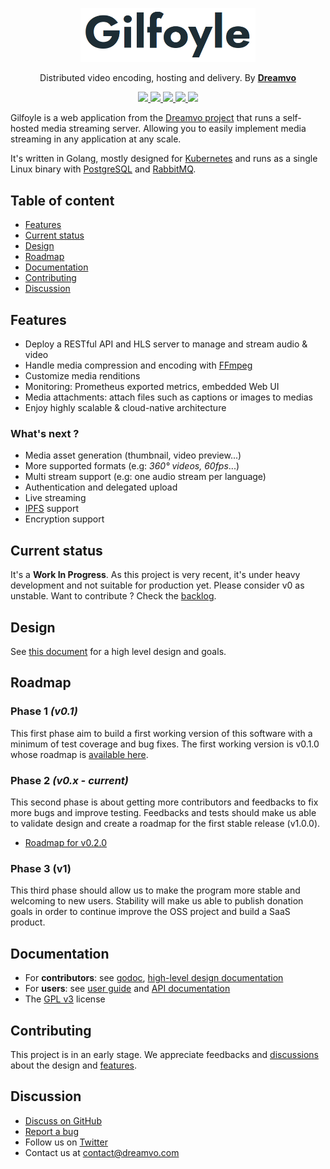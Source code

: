 <p align="center">
  <img width="280" src="./website/static/logo_white_bg.png" alt="gilfoyle logo">
</p>

<p align="center">Distributed video encoding, hosting and delivery. By <a href="https://dreamvo.com/"><strong>Dreamvo</strong></a></p>

<p align="center">
    <a href="https://pkg.go.dev/github.com/dreamvo/gilfoyle">
        <img src="https://pkg.go.dev/badge/github.com/dreamvo/gilfoyle.svg"/>
    </a>
    <a href="https://github.com/dreamvo/gilfoyle/actions">
        <img src="https://img.shields.io/endpoint.svg?url=https://actions-badge.atrox.dev/dreamvo/gilfoyle/badge?ref=master"/>
    </a>
    <a href="https://goreportcard.com/report/github.com/dreamvo/gilfoyle">
        <img src="https://goreportcard.com/badge/github.com/dreamvo/gilfoyle"/>
    </a>
    <a href="https://coveralls.io/github/dreamvo/gilfoyle?branch=master">
        <img src="https://coveralls.io/repos/github/dreamvo/gilfoyle/badge.svg?branch=master"/>
    </a>
    <a href="https://github.com/dreamvo/gilfoyle/releases">
        <img src="https://img.shields.io/github/release/dreamvo/gilfoyle.svg"/>
    </a>
</p>

Gilfoyle is a web application from the [Dreamvo project](https://dreamvo.com) that runs a self-hosted media streaming server. Allowing you to easily implement media streaming in any application at any scale.

It's written in Golang, mostly designed for [Kubernetes](http://kubernetes.io/) and runs as a single Linux binary with [PostgreSQL](https://www.postgresql.org/) and [RabbitMQ](https://www.rabbitmq.com/).

## Table of content

- [Features](#features)
- [Current status](#current-status)
- [Design](#design)
- [Roadmap](#roadmap)
- [Documentation](#documentation)
- [Contributing](#contributing)
- [Discussion](#discussion)

## Features

- Deploy a RESTful API and HLS server to manage and stream audio & video
- Handle media compression and encoding with [FFmpeg](https://ffmpeg.org/)
- Customize media renditions
- Monitoring: Prometheus exported metrics, embedded Web UI
- Media attachments: attach files such as captions or images to medias
- Enjoy highly scalable & cloud-native architecture

### What's next ?

- Media asset generation (thumbnail, video preview...)
- More supported formats (e.g: *360° videos, 60fps*...)
- Multi stream support (e.g: one audio stream per language)
- Authentication and delegated upload
- Live streaming
- [IPFS](https://ipfs.io/) support
- Encryption support

## Current status

It's a **Work In Progress**. As this project is very recent, it's under heavy development and not suitable for production yet. Please consider v0 as unstable. Want to contribute ? Check the [backlog](https://github.com/dreamvo/gilfoyle/projects/1).

## Design

See [this document](DESIGN.md) for a high level design and goals.

## Roadmap

### Phase 1 *(v0.1)*

This first phase aim to build a first working version of this software with a minimum of test coverage and bug fixes. The first working version is v0.1.0 whose roadmap is [available here](https://github.com/dreamvo/gilfoyle/issues/40).

### Phase 2 *(v0.x - current)*

This second phase is about getting more contributors and feedbacks to fix more bugs and improve testing. Feedbacks and tests should make us able to validate design and create a roadmap for the first stable release (v1.0.0).

- [Roadmap for v0.2.0](https://github.com/dreamvo/gilfoyle/issues/101)

### Phase 3 (v1)

This third phase should allow us to make the program more stable and welcoming to new users. Stability will make us able to publish donation goals in order to continue improve the OSS project and build a SaaS product.

## Documentation

- For **contributors**: see [godoc](https://pkg.go.dev/github.com/dreamvo/gilfoyle), [high-level design documentation](DESIGN.md)
- For **users**: see [user guide](https://gilfoyle.dreamvo.com/) and [API documentation](https://petstore.swagger.io/?url=https://raw.githubusercontent.com/dreamvo/gilfoyle/master/api/docs/swagger.json)
- The [GPL v3](LICENSE) license

## Contributing

This project is in an early stage. We appreciate feedbacks and [discussions](#discussion) about the design and [features](#features).

## Discussion

- [Discuss on GitHub](https://github.com/dreamvo/gilfoyle/discussions)
- [Report a bug](https://github.com/dreamvo/gilfoyle/issues/new)
- Follow us on [Twitter](https://twitter.com/dreamvoapp)
- Contact us at [contact@dreamvo.com](mailto:contact@dreamvo.com)
